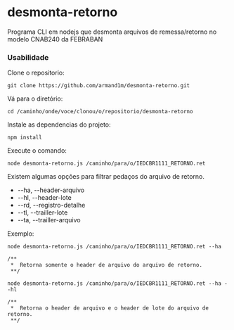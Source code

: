 # desmonta-retorno
Programa CLI em nodejs que desmonta arquivos de remessa/retorno no modelo CNAB240 da FEBRABAN

### Usabilidade
Clone o repositorio:
```
git clone https://github.com/armand1m/desmonta-retorno.git
```

Vá para o diretório:
```
cd /caminho/onde/voce/clonou/o/repositorio/desmonta-retorno
```

Instale as dependencias do projeto:
```
npm install
```

Execute o comando:
```
node desmonta-retorno.js /caminho/para/o/IEDCBR1111_RETORNO.ret
```

Existem algumas opções para filtrar pedaços do arquivo de retorno.
* --ha, --header-arquivo
* --hl, --header-lote
* --rd, --registro-detalhe
* --tl, --trailler-lote
* --ta, --trailler-arquivo

Exemplo:
```
node desmonta-retorno.js /caminho/para/o/IEDCBR1111_RETORNO.ret --ha

/**
 *	Retorna somente o header de arquivo do arquivo de retorno.
 **/

node desmonta-retorno.js /caminho/para/o/IEDCBR1111_RETORNO.ret --ha --hl

/**
 *	Retorna o header de arquivo e o header de lote do arquivo de retorno.
 **/
```

